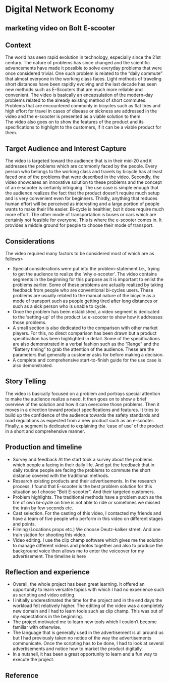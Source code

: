 # Digital Network Economy
## marketing video on Bolt E-scooter

## Context

The world has seen rapid evolution in technology, especially since the 21st century. The nature of problems has since changed and the scientific advancements have made it possible to solve everyday problems that were once considered trivial. One such problem is related to the “daily commute” that almost everyone in the working class faces. Light methods of traveling short distances have been rapidly evolving and the last decade has seen new methods such as E-Scooters that are much more reliable and convenient. 
The video is basically an encapsulation of the modern-day problems related to the already existing method of short commutes. Problems that are encountered commonly in bicycles such as flat tires and high effort for travel in cases of disease or sickness are addressed in the video and the e-scooter is presented as a viable solution to them.  
The video also goes on to show the features of the product and its specifications to highlight to the customers, if it can be a viable product for them. 

## Target Audience and Interest Capture
The video is targeted toward the audience that is in their mid-20 and it addresses the problems which are commonly faced by the people. Every person who belongs to the working class and travels by bicycle has at least faced one of the problems that were described in the video. 
Secondly, the video showcases an innovative solution to these problems and the concept of an e-scooter is certainly intriguing. The use case is simple enough that the audience realizes the fact that the product doesn’t require much setup and is very convenient even for beginners. 
Thirdly, anything that reduces human effort will be perceived as interesting and a large portion of people wants to make their life easier. Bi-cycle is healthier, but it does require much more effort. The other mode of transportation is buses or cars which are certainly not feasible for everyone. This is where the e-scooter comes in. It provides a middle ground for people to choose their mode of transport. 

## Considerations

The video required many factors to be considered most of which are as follows> 
* 	Special considerations were put into the problem-statement I.e., trying to get the audience to realize the ‘why e-scooter’. The video contains segments in the beginning for this purpose as it is important to enlist the problems earlier. Some of these problems are actually realized by taking feedback from people who are conventional bi-cycles users. These problems are usually related to the manual nature of the bicycle as a mode of transport such as people getting tired after long distances or such as a sick person who is unable to cycle. 
* 	Once the problem has been established, a video segment is dedicated to the ‘setting-up’ of the product i.e e-scooter to show how it addresses those problems. 
* 	A small section is also dedicated to the comparison with other market players. For this, no direct comparison has been drawn but a product specification has been highlighted in detail. Some of the specifications are also demonstrated in a verbal fashion such as the “Range” and the “Battery timing” to grab the attention of the audience.  These are the parameters that generally a customer asks for before making a decision. 
* 	A complete and comprehensive start-to-finish guide for the use case is also demonstrated. 

## Story Telling

The video is basically focused on a problem and portrays special attention to make the audience realize a need. It then goes on to show a brief overview of the solution and how it can overcome those problems. Then it moves in a direction toward product specifications and features. It tries to build up the confidence of the audience towards the safety standards and road regulations as expected from a new product such as an e-scooter. Finally, a segment is dedicated to explaining the ‘ease of use’ of the product in a short and comprehensive manner. 

## Production and timeline

* 	Survey and feedback 
At the start took a survey about the problems which people a facing in their daily life. And got the feedback that in daily routine people are facing the problems to commute the short distance covered with the traditional methods. 
* 	Research existing products and their advertisements. 
In the research process, I found that E-scooter is the best problem solution for this situation so I choose “Bolt E-scooter”. And their targeted customers.
* 	Problem highlights. 
The traditional methods have a problem such as the tire of own bi-cycle on time is not able to ride or sometimes we missed the train by few seconds etc.
* 	Cast selection.
For the casting of this video, I contacted my friends and have a team of five people who perform in this video on different stages and points.
* 	Filming (Locations props etc.)
We choose Deutz-kalker street. And one train station for shooting this video. 
* 	Video editing.
I use the clip champ software which gives me the solution to manage different videos and photos together and also to produce the background voice then allows me to enter the voiceover for my advertisement. The timeline is here



## Reflection and experience

* 	Overall, the whole project has been great learning. It offered an opportunity to learn versatile topics with which I had no experience such as scripting and video editing. 
* 	 I initially underestimated the time for the project and in the end days the workload felt relatively higher. The editing of the video was a completely new domain and I had to learn tools such as clip champ. This was out of my expectations in the beginning. 
* 	The project motivated me to learn new tools which I couldn’t become familiar with otherwise. 
* 	The language that is generally used in the advertisement is all around us but I had previously taken no notice of the way the advertisements communicate. Once the scripting has to be done, I had to look at several advertisements and notice how to market the product digitally. 
* 	In a nutshell, it has been a great opportunity to learn and a fun way to execute the project. 

## Reference	



